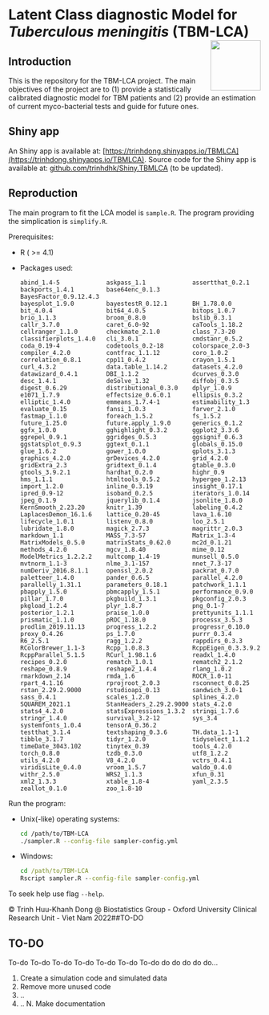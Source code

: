 # Latent Class diagnostic Model for *Tuberculous meningitis* (TBM-LCA) <img align="right" src="https://trinhdong.shinyapps.io/TBMLCA/_w_73114c35/assets/hex.svg" width="100" height="100" />

## Introduction

This is the repository for the TBM-LCA project. The main objectives of the project are to (1) provide a statistically calibrated diagnostic model for TBM patients and (2) provide an estimation of current myco-bacterial tests and guide for future ones.

## Shiny app

An Shiny app is available at: [https://trinhdong.shinyapps.io/TBMLCA](https://trinhdong.shinyapps.io/TBMLCA). Source code for the Shiny app is available at: [github.com/trinhdhk/Shiny.TBMLCA](github.com/trinhdhk/Shiny.TBMLCA) (to be updated).

## Reproduction

The main program to fit the LCA model is `sample.R`. The program providing the simplication is `simplify.R`.

Prerequisites:

-   R ( \>= 4.1)

-   Packages used: 

    ```
    abind_1.4-5             askpass_1.1             assertthat_0.2.1       
    backports_1.4.1         base64enc_0.1.3         BayesFactor_0.9.12.4.3 
    bayesplot_1.9.0         bayestestR_0.12.1       BH_1.78.0.0            
    bit_4.0.4               bit64_4.0.5             bitops_1.0.7           
    brio_1.1.3              broom_0.8.0             bslib_0.3.1            
    callr_3.7.0             caret_6.0-92            caTools_1.18.2         
    cellranger_1.1.0        checkmate_2.1.0         class_7.3-20           
    classifierplots_1.4.0   cli_3.0.1               cmdstanr_0.5.2         
    coda_0.19-4             codetools_0.2-18        colorspace_2.0-3       
    compiler_4.2.0          contfrac_1.1.12         coro_1.0.2             
    correlation_0.8.1       cpp11_0.4.2             crayon_1.5.1           
    curl_4.3.2              data.table_1.14.2       datasets_4.2.0         
    datawizard_0.4.1        DBI_1.1.2               dcurves_0.3.0          
    desc_1.4.1              deSolve_1.32            diffobj_0.3.5          
    digest_0.6.29           distributional_0.3.0    dplyr_1.0.9            
    e1071_1.7.9             effectsize_0.6.0.1      ellipsis_0.3.2         
    elliptic_1.4.0          emmeans_1.7.4-1         estimability_1.3       
    evaluate_0.15           fansi_1.0.3             farver_2.1.0           
    fastmap_1.1.0           foreach_1.5.2           fs_1.5.2               
    future_1.25.0           future.apply_1.9.0      generics_0.1.2         
    ggfx_1.0.0              gghighlight_0.3.2       ggplot2_3.3.6          
    ggrepel_0.9.1           ggridges_0.5.3          ggsignif_0.6.3         
    ggstatsplot_0.9.3       ggtext_0.1.1            globals_0.15.0         
    glue_1.6.2              gower_1.0.0             gplots_3.1.3           
    graphics_4.2.0          grDevices_4.2.0         grid_4.2.0             
    gridExtra_2.3           gridtext_0.1.4          gtable_0.3.0           
    gtools_3.9.2.1          hardhat_0.2.0           highr_0.9              
    hms_1.1.1               htmltools_0.5.2         hypergeo_1.2.13        
    import_1.2.0            inline_0.3.19           insight_0.17.1         
    ipred_0.9-12            isoband_0.2.5           iterators_1.0.14       
    jpeg_0.1.9              jquerylib_0.1.4         jsonlite_1.8.0         
    KernSmooth_2.23.20      knitr_1.39              labeling_0.4.2         
    LaplacesDemon_16.1.6    lattice_0.20-45         lava_1.6.10            
    lifecycle_1.0.1         listenv_0.8.0           loo_2.5.1              
    lubridate_1.8.0         magick_2.7.3            magrittr_2.0.3         
    markdown_1.1            MASS_7.3-57             Matrix_1.3-4           
    MatrixModels_0.5.0      matrixStats_0.62.0      mc2d_0.1.21            
    methods_4.2.0           mgcv_1.8.40             mime_0.12              
    ModelMetrics_1.2.2.2    multcomp_1.4-19         munsell_0.5.0          
    mvtnorm_1.1-3           nlme_3.1-157            nnet_7.3-17            
    numDeriv_2016.8.1.1     openssl_2.0.2           packrat_0.7.0          
    paletteer_1.4.0         pander_0.6.5            parallel_4.2.0         
    parallelly_1.31.1       parameters_0.18.1       patchwork_1.1.1        
    pbapply_1.5.0           pbmcapply_1.5.1         performance_0.9.0      
    pillar_1.7.0            pkgbuild_1.3.1          pkgconfig_2.0.3        
    pkgload_1.2.4           plyr_1.8.7              png_0.1-7              
    posterior_1.2.1         praise_1.0.0            prettyunits_1.1.1      
    prismatic_1.1.0         pROC_1.18.0             processx_3.5.3         
    prodlim_2019.11.13      progress_1.2.2          progressr_0.10.0       
    proxy_0.4.26            ps_1.7.0                purrr_0.3.4            
    R6_2.5.1                ragg_1.2.2              rappdirs_0.3.3         
    RColorBrewer_1.1-3      Rcpp_1.0.8.3            RcppEigen_0.3.3.9.2    
    RcppParallel_5.1.5      RCurl_1.98.1.6          readxl_1.4.0           
    recipes_0.2.0           rematch_1.0.1           rematch2_2.1.2         
    reshape_0.8.9           reshape2_1.4.4          rlang_1.0.2            
    rmarkdown_2.14          rmda_1.6                ROCR_1.0-11            
    rpart_4.1.16            rprojroot_2.0.3         rsconnect_0.8.25       
    rstan_2.29.2.9000       rstudioapi_0.13         sandwich_3.0-1         
    sass_0.4.1              scales_1.2.0            splines_4.2.0          
    SQUAREM_2021.1          StanHeaders_2.29.2.9000 stats_4.2.0            
    stats4_4.2.0            statsExpressions_1.3.2  stringi_1.7.6          
    stringr_1.4.0           survival_3.2-12         sys_3.4                
    systemfonts_1.0.4       tensorA_0.36.2         
    testthat_3.1.4          textshaping_0.3.6       TH.data_1.1-1          
    tibble_3.1.7            tidyr_1.2.0             tidyselect_1.1.2       
    timeDate_3043.102       tinytex_0.39            tools_4.2.0            
    torch_0.8.0             tzdb_0.3.0              utf8_1.2.2             
    utils_4.2.0             V8_4.2.0                vctrs_0.4.1            
    viridisLite_0.4.0       vroom_1.5.7             waldo_0.4.0            
    withr_2.5.0             WRS2_1.1.3              xfun_0.31              
    xml2_1.3.3              xtable_1.8-4            yaml_2.3.5             
    zeallot_0.1.0           zoo_1.8-10             
    ```

Run the program:

-   Unix(-like) operating systems:

    ``` bash
    cd /path/to/TBM-LCA
    ./sampler.R --config-file sampler-config.yml
    ```

-   Windows:

    ``` cmd
    cd /path/to/TBM-LCA
    Rscript sampler.R --config-file sampler-config.yml
    ```
    
To seek help use flag `--help`.

&copy; Trinh Huu-Khanh Dong \@ Biostatistics Group - Oxford University Clinical Research Unit - Viet Nam 2022##TO-DO

## TO-DO

To-do To-do To-do To-do To-do To-do To-do do do do do do...

1. Create a simulation code and simulated data
2. Remove more unused code
3. ..
4. ..
N. Make documentation

